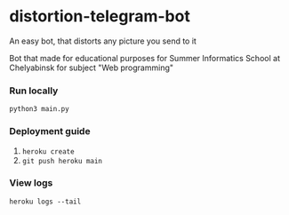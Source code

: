 # distortion-telegram-bot
An easy bot, that distorts any picture you send to it

Bot that made for educational purposes for Summer Informatics School at Chelyabinsk for subject "Web programming"

### Run locally
`python3 main.py`

### Deployment guide
1. `heroku create`
2. `git push heroku main`

### View logs
`heroku logs --tail`
